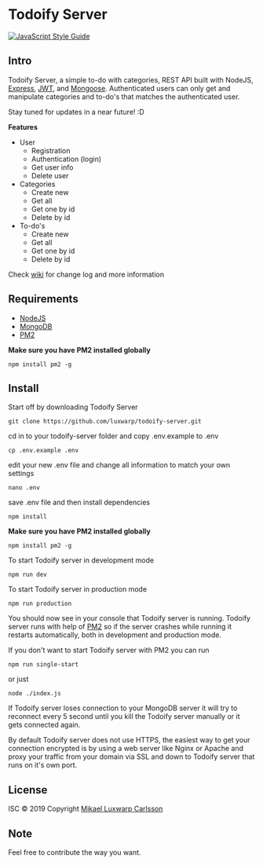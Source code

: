 # Todoify Server

[![JavaScript Style Guide](https://img.shields.io/badge/code_style-standard-brightgreen.svg)](https://standardjs.com)

## Intro

Todoify Server, a simple to-do with categories, REST API built with NodeJS, [Express](https://github.com/expressjs/express/), [JWT](https://github.com/auth0/node-jsonwebtoken), and [Mongoose](https://github.com/Automattic/mongoose).
Authenticated users can only get and manipulate categories and to-do's that matches the authenticated user.

Stay tuned for updates in a near future! :D

**Features** 
* User
  * Registration
  * Authentication (login)
  * Get user info
  * Delete user
* Categories
  * Create new
  * Get all
  * Get one by id
  * Delete by id
* To-do's
  * Create new
  * Get all
  * Get one by id
  * Delete by id

Check [wiki](https://github.com/luxwarp/todoify-server/wiki) for change log and more information

## Requirements

* [NodeJS](https://nodejs.org/en/)
* [MongoDB](https://www.mongodb.com/)
* [PM2](http://pm2.keymetrics.io/)

**Make sure you have PM2 installed globally**

```
npm install pm2 -g
```

## Install

Start off by downloading Todoify Server

```
git clone https://github.com/luxwarp/todoify-server.git
```

cd in to your todoify-server folder and copy .env.example to .env 

```
cp .env.example .env
```

edit your new .env file and change all information to match your own settings

```
nano .env 
```

save .env file and then install dependencies

```
npm install
```

**Make sure you have PM2 installed globally**

```
npm install pm2 -g
```

To start Todoify server in development mode

```
npm run dev
```

To start Todoify server in production mode

```
npm run production
```

You should now see in your console that Todoify server is running. Todoify server runs with help of [PM2](http://pm2.keymetrics.io/) so if the server crashes while running it restarts automatically, both in development and production mode.

If you don't want to start Todoify server with PM2 you can run

```
npm run single-start
```

or just 

```
node ./index.js
```

If Todoify server loses connection to your MongoDB server it will try to reconnect every 5 second until you kill the Todoify server manually or it gets connected again.

By default Todoify server does not use HTTPS, the easiest way to get your connection encrypted is by using a web server like Nginx or Apache and proxy your traffic from your domain via SSL and down to Todoify server that runs on it's own port.

## License

ISC © 2019 Copyright [Mikael Luxwarp Carlsson](https://luxwarp.info)

## Note

Feel free to contribute the way you want.